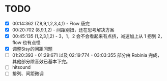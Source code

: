 # TODO

- [x] 00:14:362 (7,8,9,1,2,3,4,1) - Flow 唐完
- [x] 00:20:702 (8,9,1,2) - 间距别扭，还在思考解决方案
- [x] 00:45:135 (1,2,3,1,2) - 3，1，2 会不会看起来有点挤，减速加上从 1 拐到 2，flow 也有点怪
- [x] 调整Sisy的间距问题
- [ ] 01:20:393 - 01:29:671 以及 02:19:774 - 03:03:355 部分由 Robinia 完成，其他部分除音效已基本下完。
- [ ] hitsound
- [ ] 排列、间距微调

